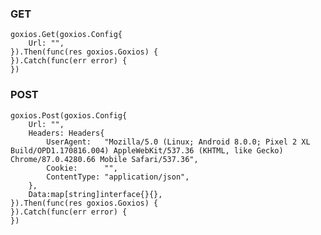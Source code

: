 ### GET
    goxios.Get(goxios.Config{
        Url: "",
    }).Then(func(res goxios.Goxios) {
    }).Catch(func(err error) {
    })

### POST
    goxios.Post(goxios.Config{
        Url: "",
        Headers: Headers{
			UserAgent:   "Mozilla/5.0 (Linux; Android 8.0.0; Pixel 2 XL Build/OPD1.170816.004) AppleWebKit/537.36 (KHTML, like Gecko) Chrome/87.0.4280.66 Mobile Safari/537.36",
			Cookie:      "",
			ContentType: "application/json",
		},
        Data:map[string]interface{}{},
    }).Then(func(res goxios.Goxios) {
    }).Catch(func(err error) {
    })